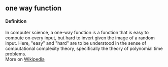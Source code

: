 ## one way function

<h4>Definition</h4><p>In computer science, a one-way function is a function that is easy to compute on every input, but hard to invert given the image of a random input. Here, &quot;easy&quot; and &quot;hard&quot; are to be understood in the sense of computational complexity theory, specifically the theory of polynomial time problems.<br>More on <a href="https://en.wikipedia.org/wiki/One-way_function">Wikipedia</a></p>


